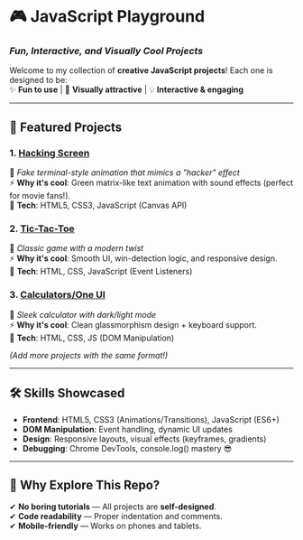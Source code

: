 # 🎮 **JavaScript Playground**  
### *Fun, Interactive, and Visually Cool Projects*  

Welcome to my collection of **creative JavaScript projects**! Each one is designed to be:  
✨ **Fun to use** | 🎨 **Visually attractive** | 💡 **Interactive & engaging**  

---

## 🚀 **Featured Projects**  

### 1. [**Hacking Screen**](/Hacking%20Screen)  
📌 *Fake terminal-style animation that mimics a "hacker" effect*  
⚡ **Why it's cool**: Green matrix-like text animation with sound effects (perfect for movie fans!).  
🔧 **Tech**: HTML5, CSS3, JavaScript (Canvas API)  

### 2. [**Tic-Tac-Toe**](/Tic-Tac-Toe)  
📌 *Classic game with a modern twist*  
⚡ **Why it's cool**: Smooth UI, win-detection logic, and responsive design.  
🔧 **Tech**: HTML, CSS, JavaScript (Event Listeners)  

### 3. [**Calculators/One UI**](/Calculators/One%20UI)  
📌 *Sleek calculator with dark/light mode*  
⚡ **Why it's cool**: Clean glassmorphism design + keyboard support.  
🔧 **Tech**: HTML, CSS, JS (DOM Manipulation)  

*(Add more projects with the same format!)*  

---

## 🛠️ **Skills Showcased**  
- **Frontend**: HTML5, CSS3 (Animations/Transitions), JavaScript (ES6+)  
- **DOM Manipulation**: Event handling, dynamic UI updates  
- **Design**: Responsive layouts, visual effects (keyframes, gradients)  
- **Debugging**: Chrome DevTools, console.log() mastery 😎  

---

## 🎯 **Why Explore This Repo?**  
✔ **No boring tutorials** — All projects are **self-designed**.  
✔ **Code readability** — Proper indentation and comments.  
✔ **Mobile-friendly** — Works on phones and tablets.  
